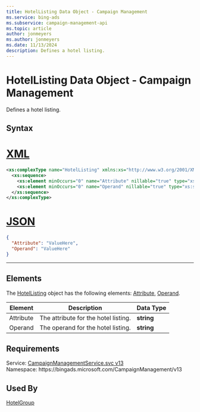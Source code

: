 ```yaml
---
title: HotelListing Data Object - Campaign Management
ms.service: bing-ads
ms.subservice: campaign-management-api
ms.topic: article
author: jonmeyers
ms.author: jonmeyers
ms.date: 11/13/2024
description: Defines a hotel listing.
---
```

# HotelListing Data Object - Campaign Management
Defines a hotel listing.

## Syntax

# [XML](#tab/xml)

```xml
<xs:complexType name="HotelListing" xmlns:xs="http://www.w3.org/2001/XMLSchema">
  <xs:sequence>
    <xs:element minOccurs="0" name="Attribute" nillable="true" type="xs:string" />
    <xs:element minOccurs="0" name="Operand" nillable="true" type="xs:string" />
  </xs:sequence>
</xs:complexType>
```

# [JSON](#tab/json)

```json
{
  "Attribute": "ValueHere",
  "Operand": "ValueHere"
}
```

-----

## <a name="elements"></a>Elements

The [HotelListing](hotellisting.md) object has the following elements: [Attribute](#attribute), [Operand](#operand).

|Element|Description|Data Type|
|-----------|---------------|-------------|
|<a name="attribute"></a>Attribute|The attribute for the hotel listing.|**string**|
|<a name="operand"></a>Operand|The operand for the hotel listing.|**string**|

## Requirements
Service: [CampaignManagementService.svc v13](https://campaign.api.bingads.microsoft.com/Api/Advertiser/CampaignManagement/v13/CampaignManagementService.svc)  
Namespace: https\://bingads.microsoft.com/CampaignManagement/v13  

## Used By
[HotelGroup](hotelgroup.md)  
